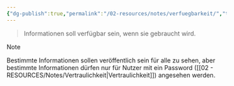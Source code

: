 ```yaml
---
{"dg-publish":true,"permalink":"/02-resources/notes/verfuegbarkeit/","tags":["it-sicherheit"],"noteIcon":"","updated":"2025-03-22T18:53:40.027+01:00"}
---
```


> Informationen soll verfügbar sein, wenn sie gebraucht wird.

>[!note] 
> Bestimmte Informationen sollen veröffentlich sein für alle zu sehen, aber bestimmte Informationen dürfen nur für Nutzer mit ein Password ([[02 - RESOURCES/Notes/Vertraulichkeit\|Vertraulichkeit]]) angesehen werden.
